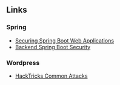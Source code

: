 ## Links
### Spring
- [Securing Spring Boot Web Applications](https://stackabuse.com/securing-spring-boot-web-applications/)
- [Backend Spring Boot Security](https://www.codementor.io/@mrifni/backend-spring-boot-security-uj4x5yddh)

### Wordpress
- [HackTricks Common Attacks](https://book.hacktricks.xyz/pentesting/pentesting-web/wordpress)
